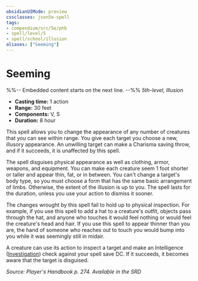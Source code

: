 ```yaml
---
obsidianUIMode: preview
cssclasses: json5e-spell
tags:
- compendium/src/5e/phb
- spell/level/5
- spell/school/illusion
aliases: ["Seeming"]
---
```

# Seeming
%%-- Embedded content starts on the next line. --%%
*5th-level, Illusion*  

- **Casting time:** 1 action
- **Range:** 30 feet
- **Components:** V, S
- **Duration:** 8 hour

This spell allows you to change the appearance of any number of creatures that you can see within range. You give each target you choose a new, illusory appearance. An unwilling target can make a Charisma saving throw, and if it succeeds, it is unaffected by this spell.

The spell disguises physical appearance as well as clothing, armor, weapons, and equipment. You can make each creature seem 1 foot shorter or taller and appear thin, fat, or in between. You can't change a target's body type, so you must choose a form that has the same basic arrangement of limbs. Otherwise, the extent of the illusion is up to you. The spell lasts for the duration, unless you use your action to dismiss it sooner.

The changes wrought by this spell fail to hold up to physical inspection. For example, if you use this spell to add a hat to a creature's outfit, objects pass through the hat, and anyone who touches it would feel nothing or would feel the creature's head and hair. If you use this spell to appear thinner than you are, the hand of someone who reaches out to touch you would bump into you while it was seemingly still in midair.

A creature can use its action to inspect a target and make an Intelligence ([Investigation](Mechanics/Rules/skills.md#Investigation)) check against your spell save DC. If it succeeds, it becomes aware that the target is disguised.

*Source: Player's Handbook p. 274. Available in the <span title='Systems Reference Document (5.1)'>SRD</span>*